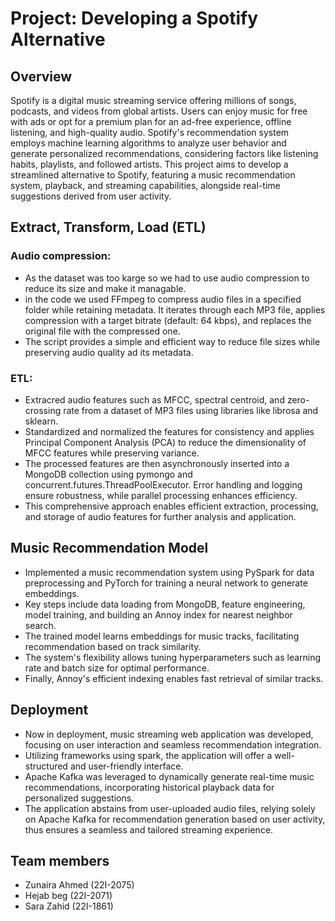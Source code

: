 # Project: Developing a Spotify Alternative
## Overview
Spotify is a digital music streaming service offering millions of songs, podcasts, and videos from global artists. Users can enjoy music for free with ads or opt for a premium plan for an ad-free experience, offline listening, and high-quality audio. Spotify's recommendation system employs machine learning algorithms to analyze user behavior and generate personalized recommendations, considering factors like listening habits, playlists, and followed artists. This project aims to develop a streamlined alternative to Spotify, featuring a music recommendation system, playback, and streaming capabilities, alongside real-time suggestions derived from user activity.
## Extract, Transform, Load (ETL) 

### Audio compression:
- As the dataset was too karge so we had to use audio compression to reduce its size and make it managable.
- in the code we used FFmpeg to compress audio files in a specified folder while retaining metadata. It iterates through each MP3 file, applies compression with a target bitrate (default: 64 kbps), and replaces the original file with the compressed one.
-  The script provides a simple and efficient way to reduce file sizes while preserving audio quality ad its metadata.
  
### ETL:
- Extracred audio features such as MFCC, spectral centroid, and zero-crossing rate from a dataset of MP3 files using libraries like librosa and sklearn.
- Standardized and normalized the features for consistency and applies Principal Component Analysis (PCA) to reduce the dimensionality of MFCC features while preserving variance.
- The processed features are then asynchronously inserted into a MongoDB collection using pymongo and concurrent.futures.ThreadPoolExecutor. Error handling and logging ensure robustness, while parallel processing enhances efficiency.
- This comprehensive approach enables efficient extraction, processing, and storage of audio features for further analysis and application.

## Music Recommendation Model

- Implemented a music recommendation system using PySpark for data preprocessing and PyTorch for training a neural network to generate embeddings.
- Key steps include data loading from MongoDB, feature engineering, model training, and building an Annoy index for nearest neighbor search.
- The trained model learns embeddings for music tracks, facilitating recommendation based on track similarity.
- The system's flexibility allows tuning hyperparameters such as learning rate and batch size for optimal performance.
- Finally, Annoy's efficient indexing enables fast retrieval of similar tracks.

## Deployment
- Now in deployment, music streaming web application was developed, focusing on user interaction and seamless recommendation integration.
- Utilizing frameworks using spark, the application will offer a well-structured and user-friendly interface.
-  Apache Kafka was leveraged to dynamically generate real-time music recommendations, incorporating historical playback data for personalized suggestions.
-  The application abstains from user-uploaded audio files, relying solely on Apache Kafka for recommendation generation based on user activity, thus ensures a seamless and tailored streaming experience.

  ## Team members
  - Zunaira Ahmed (22I-2075)
  - Hejab beg (22I-2071)
  - Sara Zahid (22I-1861)
